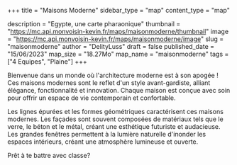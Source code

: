 +++
title = "Maisons Moderne"
sidebar_type = "map"
content_type = "map"

description = "Egypte, une carte pharaonique"
thumbnail = "https://mc.api.monvoisin-kevin.fr/maps/maisonmoderne/thumbnail"
image = "https://mc.api.monvoisin-kevin.fr/maps/maisonmoderne/image"
slug = "maisonmoderne"
author = "DelityLuss"
draft = false
published_date = "15/06/2023"
map_size = "18.27Mo"
map_name = "maisonmoderne"
tags = ["4 Equipes", "Plaine"]
+++

Bienvenue dans un monde où l'architecture moderne est à son apogée ! Ces maisons modernes sont le reflet d'un style avant-gardiste, alliant élégance, fonctionnalité et innovation. Chaque maison est conçue avec soin pour offrir un espace de vie contemporain et confortable.

Les lignes épurées et les formes géométriques caractérisent ces maisons modernes. Les façades sont souvent composées de matériaux tels que le verre, le béton et le métal, créant une esthétique futuriste et audacieuse. Les grandes fenêtres permettent à la lumière naturelle d'inonder les espaces intérieurs, créant une atmosphère lumineuse et ouverte.

Prêt à te battre avec classe?